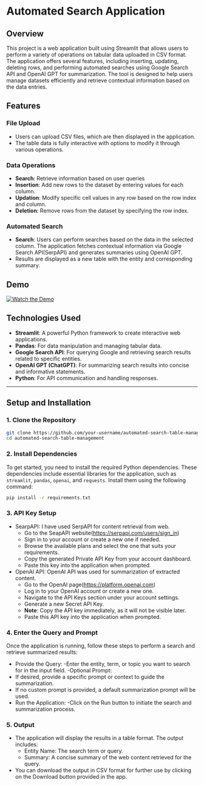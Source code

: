 # Automated Search Application

## Overview
This project is a web application built using Streamlit that allows users to perform a variety of operations on tabular data uploaded in CSV format. The application offers several features, including inserting, updating, deleting rows, and performing automated searches using Google Search API and OpenAI GPT for summarization. The tool is designed to help users manage datasets efficiently and retrieve contextual information based on the data entries.

## Features
### File Upload
- Users can upload CSV files, which are then displayed in the application.
- The table data is fully interactive with options to modify it through various operations.

### Data Operations
- **Search**: Retrieve information based on user queries
- **Insertion**: Add new rows to the dataset by entering values for each column.
- **Updation**: Modify specific cell values in any row based on the row index and column.
- **Deletion**: Remove rows from the dataset by specifying the row index.

### Automated Search
- **Search**: Users can perform searches based on the data in the selected column. The application fetches contextual information via Google Search API(SerpAPI) and generates summaries using OpenAI GPT.
- Results are displayed as a new table with the entity and corresponding summary.

## Demo
[![Watch the Demo](https://img.youtube.com/vi/XMximXjXYdI/0.jpg)](https://youtu.be/XMximXjXYdI?si=BW1_SbHu5rCaKKgn)

## Technologies Used
- **Streamlit**: A powerful Python framework to create interactive web applications.
- **Pandas**: For data manipulation and managing tabular data.
- **Google Search API**: For querying Google and retrieving search results related to specific entities.
- **OpenAI GPT (ChatGPT)**: For summarizing search results into concise and informative statements.
- **Python**: For API communication and handling responses.

---

## Setup and Installation

### 1. Clone the Repository
```bash
git clone https://github.com/your-username/automated-search-table-management.git
cd automated-search-table-management
```
### 2. Install Dependencies

To get started, you need to install the required Python dependencies. These dependencies include essential libraries for the application, such as `streamlit`, `pandas`, `openai`, and `requests`. Install them using the following command:

```bash
pip install -r requirements.txt
```
### 3. API Key Setup
- SearpAPI: I have used SerpAPI for content retrieval from web.
  - Go to the SeapAPI website(https://serpapi.com/users/sign_in)
  - Sign in to your account or create a new one if needed.
  - Browse the available plans and select the one that suits your requirements.
  - Copy the generated Private API Key from your account dashboard.
  - Paste this key into the application when prompted.
- OpenAI API: OpenAI API was used for summarization of extracted content.
  - Go to the OpenAI page(https://platform.openai.com)
  - Log in to your OpenAI account or create a new one.
  - Navigate to the API Keys section under your account settings.
  - Generate a new Secret API Key.
  - **Note**: Copy the API key immediately, as it will not be visible later.
  - Paste this API key into the application when prompted.
### 4. Enter the Query and Prompt
Once the application is running, follow these steps to perform a search and retrieve summarized results:

- Provide the Query:
  -Enter the entity, term, or topic you want to search for in the input field.
-Optional Prompt:
 - If desired, provide a specific prompt or context to guide the summarization.
 - If no custom prompt is provided, a default summarization prompt will be used.
- Run the Application:
  -Click on the Run button to initiate the search and summarization process.
### 5. Output
- The application will display the results in a table format. The output includes:
  - Entity Name: The search term or query.
  - Summary: A concise summary of the web content retrieved for the query.
- You can download the output in CSV format for further use by clicking on the Download button provided in the app.
